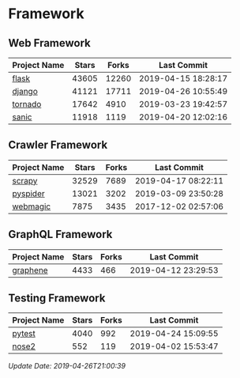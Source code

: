 # Framework

## Web Framework

| Project Name | Stars | Forks | Last Commit |
| ------------ | ----- | ----- | ----------- |
| [flask](https://github.com/pallets/flask) | 43605 | 12260 | 2019-04-15 18:28:17 |
| [django](https://github.com/django/django) | 41121 | 17711 | 2019-04-26 10:55:49 |
| [tornado](https://github.com/tornadoweb/tornado) | 17642 | 4910 | 2019-03-23 19:42:57 |
| [sanic](https://github.com/huge-success/sanic) | 11918 | 1119 | 2019-04-20 12:02:16 |

## Crawler Framework

| Project Name | Stars | Forks | Last Commit |
| ------------ | ----- | ----- | ----------- |
| [scrapy](https://github.com/scrapy/scrapy) | 32529 | 7689 | 2019-04-17 08:22:11 |
| [pyspider](https://github.com/binux/pyspider) | 13021 | 3202 | 2019-03-09 23:50:28 |
| [webmagic](https://github.com/code4craft/webmagic) | 7875 | 3435 | 2017-12-02 02:57:06 |

## GraphQL Framework

| Project Name | Stars | Forks | Last Commit |
| ------------ | ----- | ----- | ----------- |
| [graphene](https://github.com/graphql-python/graphene) | 4433 | 466 | 2019-04-12 23:29:53 |

## Testing Framework

| Project Name | Stars | Forks | Last Commit |
| ------------ | ----- | ----- | ----------- |
| [pytest](https://github.com/pytest-dev/pytest) | 4040 | 992 | 2019-04-24 15:09:55 |
| [nose2](https://github.com/nose-devs/nose2) | 552 | 119 | 2019-04-02 15:53:47 |

*Update Date: 2019-04-26T21:00:39*